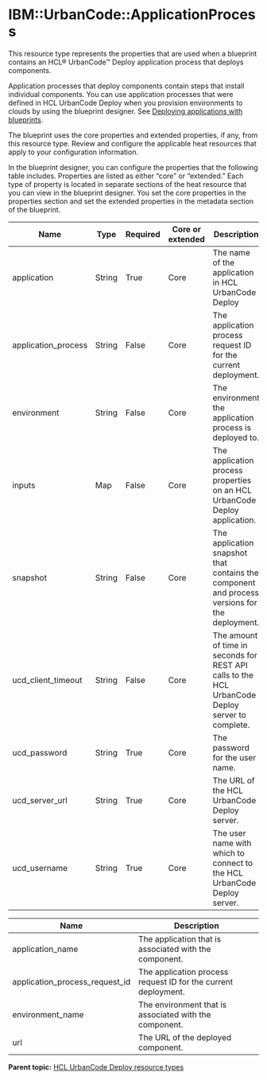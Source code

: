 # IBM::UrbanCode::ApplicationProcess

This resource type represents the properties that are used when a blueprint contains an HCL® UrbanCode™ Deploy application process that deploys components.

Application processes that deploy components contain steps that install individual components. You can use application processes that were defined in HCL UrbanCode Deploy when you provision environments to clouds by using the blueprint designer. See [Deploying applications with blueprints](../../com.edt.doc/topics/blueprint_deploy_app.md#).

The blueprint uses the core properties and extended properties, if any, from this resource type. Review and configure the applicable heat resources that apply to your configuration information.

In the blueprint designer, you can configure the properties that the following table includes. Properties are listed as either “core” or “extended.” Each type of property is located in separate sections of the heat resource that you can view in the blueprint designer. You set the core properties in the properties section and set the extended properties in the metadata section of the blueprint.

|Name|Type|Required|Core or extended|Description|
|----|----|--------|----------------|-----------|
|application|String|True|Core|The name of the application in HCL UrbanCode Deploy|
|application\_process|String|False|Core|The application process request ID for the current deployment.|
|environment|String|False|Core|The environment the application process is deployed to.|
|inputs|Map|False|Core|The application process properties on an HCL UrbanCode Deploy application.|
|snapshot|String|False|Core|The application snapshot that contains the component and process versions for the deployment.|
|ucd\_client\_timeout|String|False|Core|The amount of time in seconds for REST API calls to the HCL UrbanCode Deploy server to complete.|
|ucd\_password|String|True|Core|The password for the user name.|
|ucd\_server\_url|String|True|Core|The URL of the HCL UrbanCode Deploy server.|
|ucd\_username|String|True|Core|The user name with which to connect to the HCL UrbanCode Deploy server.|

|Name|Description|
|----|-----------|
|application\_name|The application that is associated with the component.|
|application\_process\_request\_id|The application process request ID for the current deployment.|
|environment\_name|The environment that is associated with the component.|
|url|The URL of the deployed component.|

**Parent topic:** [HCL UrbanCode Deploy resource types](../../com.edt.heat.reference.doc/topics/ref_heat_types_ucd_ov.md)

